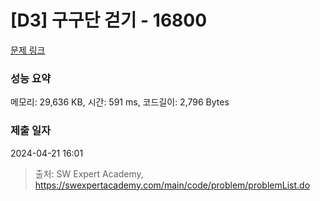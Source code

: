 # [D3] 구구단 걷기 - 16800 

[문제 링크](https://swexpertacademy.com/main/code/problem/problemDetail.do?contestProbId=AYaf9W8afyMDFAQ9) 

### 성능 요약

메모리: 29,636 KB, 시간: 591 ms, 코드길이: 2,796 Bytes

### 제출 일자

2024-04-21 16:01



> 출처: SW Expert Academy, https://swexpertacademy.com/main/code/problem/problemList.do